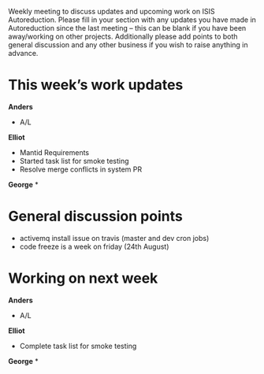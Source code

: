 Weekly meeting to discuss updates and upcoming work on ISIS Autoreduction.
Please fill in your section with any updates you have made in Autoreduction since the last meeting – this can be blank if you have been away/working on other projects. Additionally please add points to both general discussion and any other business if you wish to raise anything in advance.

This week’s work updates
========================

**Anders**
* A/L

**Elliot**
* Mantid Requirements
* Started task list for smoke testing
* Resolve merge conflicts in system PR

**George**
* 


General discussion points
=========================

* activemq install issue on travis (master and dev cron jobs)
* code freeze is a week on friday (24th August)


Working on next week
====================

**Anders**
* A/L

**Elliot**
* Complete task list for smoke testing 

**George**
*
